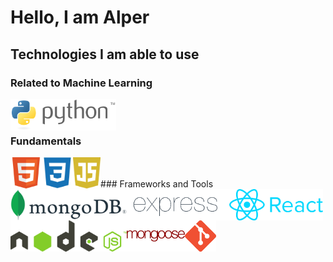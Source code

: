 # Hello, I am Alper

<!--
**alperkaya0/alperkaya0** is a ✨ _special_ ✨ repository because its `README.md` (this file) appears on your GitHub profile.

Here are some ideas to get you started:

- 🔭 I’m currently working on ...
- 🌱 I’m currently learning ...
- 👯 I’m looking to collaborate on ...
- 🤔 I’m looking for help with ...
- 💬 Ask me about ...
- 📫 How to reach me: ...
- 😄 Pronouns: ...
- ⚡ Fun fact: ...
-->
## Technologies I am able to use
### Related to Machine Learning

<img src="https://github.com/alperkaya0/alperkaya0/blob/main/python.png" align="left" height="50px" alt="python" /> <br> <br>
### Fundamentals

<img src="https://github.com/alperkaya0/alperkaya0/blob/main/html.png" align="left" height="50px" alt="html" />
<img src="https://github.com/alperkaya0/alperkaya0/blob/main/css.png" align="left" height="50px" alt="css" />
<img src="https://github.com/alperkaya0/alperkaya0/blob/main/js.png" align="left" height="50px" alt="javascript" /> <br> <br> 
### Frameworks and Tools

<img src="https://github.com/alperkaya0/alperkaya0/blob/main/mongo.png" align="left" height="50px" alt="mongodb" />
<img src="https://github.com/alperkaya0/alperkaya0/blob/main/expressjs.png" align="left" height="50px" alt="expressjs" />
<img src="https://github.com/alperkaya0/alperkaya0/blob/main/reactjs.png" align="left" height="50px" alt="reactjs" />
<img src="https://github.com/alperkaya0/alperkaya0/blob/main/nodejs.png" align="left" height="50px" alt="nodejs" />
<img src="https://github.com/alperkaya0/alperkaya0/blob/main/mongoose.png" align="left" height="50px" alt="mongoose" />
<img src="https://github.com/alperkaya0/alperkaya0/blob/main/git.png" align="left" height="50px" alt="git" />

